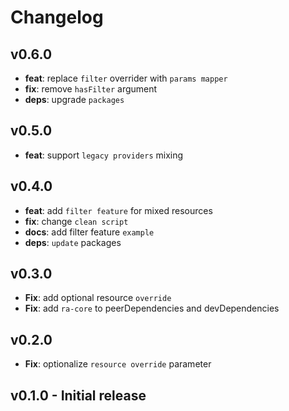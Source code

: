 # Changelog

## v0.6.0

-   **feat**: replace `filter` overrider with `params mapper`
-   **fix**: remove `hasFilter` argument
-   **deps**: upgrade `packages`

## v0.5.0

-   **feat**: support `legacy providers` mixing

## v0.4.0

-   **feat**: add `filter feature` for mixed resources
-   **fix**: change `clean script`
-   **docs**: add filter feature `example`
-   **deps**: `update` packages

## v0.3.0

-   **Fix**: add optional resource `override`
-   **Fix**: add `ra-core` to peerDependencies and devDependencies

## v0.2.0

-   **Fix**: optionalize `resource override` parameter

## v0.1.0 - Initial release
